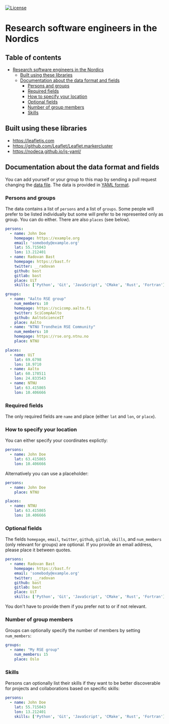 [![License](https://img.shields.io/badge/license-%20AGPL-blue.svg)](LICENSE)


# Research software engineers in the Nordics


## Table of contents

- [Research software engineers in the Nordics](#research-software-engineers-in-the-nordics)
   - [Built using these libraries](#built-using-these-libraries)
   - [Documentation about the data format and fields](#documentation-about-the-data-format-and-fields)
      - [Persons and groups](#persons-and-groups)
      - [Required fields](#required-fields)
      - [How to specify your location](#how-to-specify-your-location)
      - [Optional fields](#optional-fields)
      - [Number of group members](#number-of-group-members)
      - [Skills](#skills)


## Built using these libraries

- https://leafletjs.com
- https://github.com/Leaflet/Leaflet.markercluster
- https://nodeca.github.io/js-yaml/


## Documentation about the data format and fields

You can add yourself or your group to this map by sending a pull request changing the
[data file](https://github.com/nordic-rse/map/blob/gh-pages/data/data.yml).
The data is provided in [YAML format](https://en.wikipedia.org/wiki/YAML).


### Persons and groups

The data contains a list of `persons` and a list of `groups`.  Some people will
prefer to be listed individually but some will prefer to be represented only as
group. You can do either. There are also `places` (see below).

```yaml
persons:
  - name: John Doe
    homepage: https://example.org
    email: 'somebody@example.org'
    lat: 55.715043
    lon: 13.212401
  - name: Radovan Bast
    homepage: https://bast.fr
    twitter: __radovan
    github: bast
    gitlab: bast
    place: UiT
    skills: ['Python', 'Git', 'JavaScript', 'CMake', 'Rust', 'Fortran']

groups:
  - name: "Aalto RSE group"
    num_members: 10
    homepage: https://scicomp.aalto.fi
    twitter: SciCompAalto
    github: AaltoScienceIT
    place: Aalto
  - name: "NTNU Trondheim RSE Community"
    num_members: 10
    homepage: https://rse.org.ntnu.no
    place: NTNU

places:
  - name: UiT
    lat: 69.6798
    lon: 18.9710
  - name: Aalto
    lat: 60.178511
    lon: 24.833543
  - name: NTNU
    lat: 63.415865
    lon: 10.406666
```


### Required fields

The only required fields are `name` and place (either `lat` and `lon`, or
`place`).


### How to specify your location

You can either specify your coordinates explictly:

```yaml
persons:
  - name: John Doe
    lat: 63.415865
    lon: 10.406666
```

Alternatively you can use a placeholder:

```yaml
persons:
  - name: John Doe
    place: NTNU

places:
  - name: NTNU
    lat: 63.415865
    lon: 10.406666
```


### Optional fields

The fields `homepage`, `email`, `twitter`, `github`, `gitlab`, `skills`, and
`num_members` (only relevant for groups) are optional. If you provide an email
address, please place it between quotes.

```yaml
persons:
  - name: Radovan Bast
    homepage: https://bast.fr
    email: 'somebody@example.org'
    twitter: __radovan
    github: bast
    gitlab: bast
    place: UiT
    skills: ['Python', 'Git', 'JavaScript', 'CMake', 'Rust', 'Fortran']
```

You don't have to provide them if you prefer not to or if not relevant.


### Number of group members

Groups can optionally specify the number of members by setting `num_members`:

```yaml
groups:
  - name: "My RSE group"
    num_members: 15
    place: Oslo
```


### Skills

Persons can optionally list their skills if they want to be better discoverable
for projects and collaborations based on specific skills:

```yaml
persons:
  - name: John Doe
    lat: 55.715043
    lon: 13.212401
    skills: ['Python', 'Git', 'JavaScript', 'CMake', 'Rust', 'Fortran']
```
